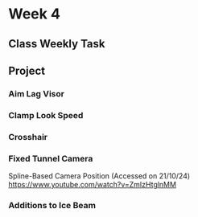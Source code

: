 # Week 4

## Class Weekly Task

## Project

### Aim Lag Visor

### Clamp Look Speed

### Crosshair

### Fixed Tunnel Camera

Spline-Based Camera Position (Accessed on 21/10/24)
https://www.youtube.com/watch?v=ZmIzHtglnMM

### Additions to Ice Beam